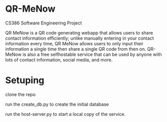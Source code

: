 # QR-MeNow
CS386 Software Engineering Project

QR MeNow is a QR code generating webapp that allows users to share contact information efficiently; unlike manually entering in your contact information every time, QR MeNow allows users to only input their information a single time then share a single QR code from then on. QR-MeNow is also a free selfhostable service that can be used by anyone with lots of contact information, social media, and more.

# Setuping 

clone the repo

run the create_db.py to create the initial database

run the host-server.py to start a local copy of the service.

